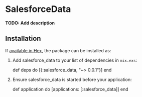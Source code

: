 # SalesforceData

**TODO: Add description**

## Installation

If [available in Hex](https://hex.pm/docs/publish), the package can be installed as:

  1. Add salesforce_data to your list of dependencies in `mix.exs`:

        def deps do
          [{:salesforce_data, "~> 0.0.1"}]
        end

  2. Ensure salesforce_data is started before your application:

        def application do
          [applications: [:salesforce_data]]
        end

